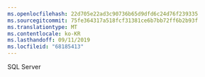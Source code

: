 ```yaml
---
ms.openlocfilehash: 22d705e22ad3c90736b65d9dfd6c24d76f239335
ms.sourcegitcommit: 75fe364317a518fcf31381ce6b7bb72ff6b2b93f
ms.translationtype: MT
ms.contentlocale: ko-KR
ms.lasthandoff: 09/11/2019
ms.locfileid: "68185413"
---
```

SQL Server
